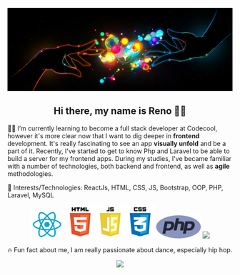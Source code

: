 <p align="center"><img src="github-cover.jpg"></p>

<h2 align="center">Hi there, my name is Reno 👋🏼</h2>

✍🏼 I’m currently learning to become a full stack developer at Codecool, however it's more clear now that I want to dig deeper in **frontend** development. It's really fascinating to see an app **visually unfold** and be a part of it. Recently, I've started to get to know Php and Laravel to be able to build a server for my frontend apps. During my studies, I've became familiar with a number of technologies, both backend and frontend, as well as **agile** methodologies. 

💚 Interests/Technologies: ReactJs, HTML, CSS, JS, Bootstrap, OOP, PHP, Laravel, MySQL

<p align="center">
  <img src="react-logo.png" width="75">
  <img src="html-css-js.png" width="200">
  <img src="php.png" width="100">
  <img src="https://raw.githubusercontent.com/laravel/art/master/logo-lockup/5%20SVG/2%20CMYK/1%20Full%20Color/laravel-logolockup-cmyk-red.svg" width="200">
</p>

🔥 Fun fact about me, I am really passionate about dance, especially hip hop.

<p align="center"><img src="https://github-readme-stats.vercel.app/api?username=RenoNotFound&show_icons=true&theme=tokyonight"></p>
